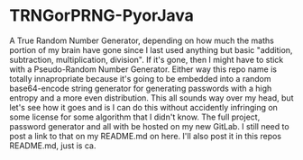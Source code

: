 # TRNGorPRNG-PyorJava
A True Random Number Generator, depending on how much the maths portion of my brain have gone since I last used anything but basic "addition, subtraction, multiplication, division". If it's gone, then I might have to stick with a Pseudo-Random Number Generator. Either way this repo name is totally innapropriate because it's going to be embedded into a random base64-encode string generator for generating passwords with a high entropy and a more even distribution. This all sounds way over my head, but let's see how it goes and is I can do this without accidently infringing on some license for some algorithm that I didn't know. The full project, password generator and all with be hosted on my new GitLab. I still need to post a link to that on my README.md on here. I'll also post it in this repos README.md, just is ca.
